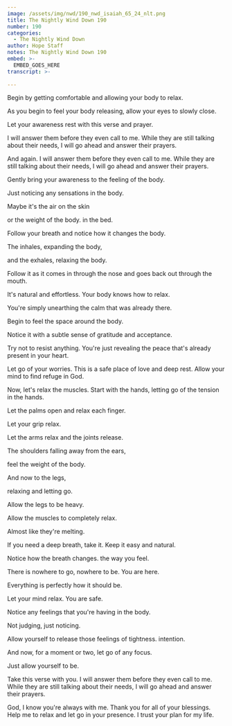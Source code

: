 ```yaml
---
image: /assets/img/nwd/190_nwd_isaiah_65_24_nlt.png
title: The Nightly Wind Down 190
number: 190
categories:
  - The Nightly Wind Down
author: Hope Staff
notes: The Nightly Wind Down 190
embed: >-
  EMBED_GOES_HERE
transcript: >-
  
---
```

Begin by getting comfortable and allowing your body to relax.

As you begin to feel your body releasing, allow your eyes to slowly close.

Let your awareness rest with this verse and prayer.

I will answer them before they even call to me. While they are still talking about their needs, I will go ahead and answer their prayers.

And again. I will answer them before they even call to me. While they are still talking about their needs, I will go ahead and answer their prayers.

Gently bring your awareness to the feeling of the body.

Just noticing any sensations in the body.

Maybe it's the air on the skin

or the weight of the body. in the bed.

Follow your breath and notice how it changes the body.

The inhales, expanding the body,

and the exhales, relaxing the body.

Follow it as it comes in through the nose and goes back out through the mouth.

It's natural and effortless. Your body knows how to relax.

You're simply unearthing the calm that was already there.

Begin to feel the space around the body.

Notice it with a subtle sense of gratitude and acceptance.

Try not to resist anything. You're just revealing the peace that's already present in your heart.

Let go of your worries. This is a safe place of love and deep rest. Allow your mind to find refuge in God.

Now, let's relax the muscles. Start with the hands, letting go of the tension in the hands.

Let the palms open and relax each finger.

Let your grip relax.

Let the arms relax and the joints release.

The shoulders falling away from the ears,

feel the weight of the body.

And now to the legs,

relaxing and letting go.

Allow the legs to be heavy.

Allow the muscles to completely relax.

Almost like they're melting.

If you need a deep breath, take it. Keep it easy and natural.

Notice how the breath changes. the way you feel.

There is nowhere to go, nowhere to be. You are here.

Everything is perfectly how it should be.

Let your mind relax. You are safe.

Notice any feelings that you're having in the body.

Not judging, just noticing.

Allow yourself to release those feelings of tightness. intention.

And now, for a moment or two, let go of any focus.

Just allow yourself to be.

Take this verse with you. I will answer them before they even call to me. While they are still talking about their needs, I will go ahead and answer their prayers.

God, I know you're always with me. Thank you for all of your blessings. Help me to relax and let go in your presence. I trust your plan for my life.


